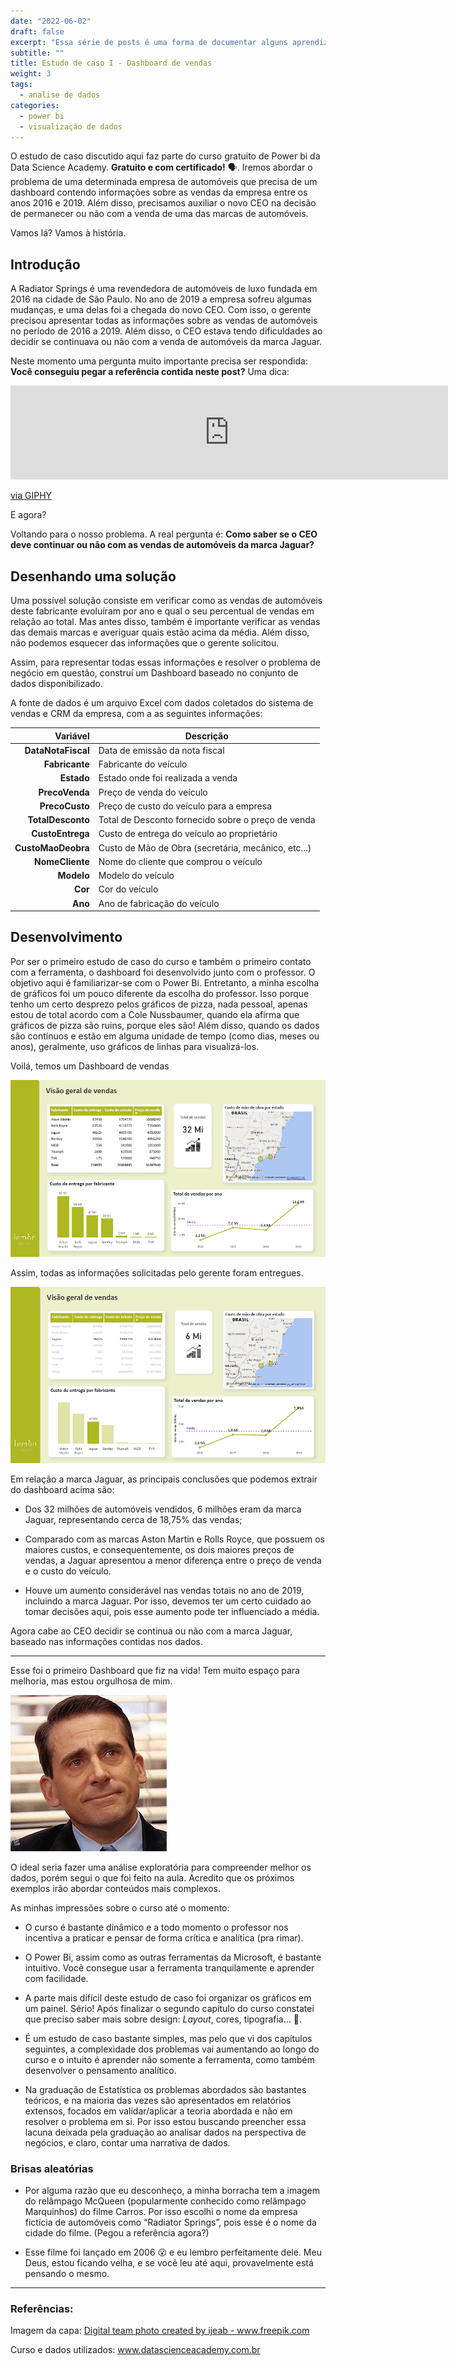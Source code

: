 ```yaml
---
date: "2022-06-02"
draft: false
excerpt: "Essa série de posts é uma forma de documentar alguns aprendizados na minha trajetória com analista de dados. Estou fazendo o curso de [Microsoft Power Bi](https://www.datascienceacademy.com.br/course/microsoft-power-bi-para-data-science) oferecido pela Data Science Academy.\n"
subtitle: ""
title: Estudo de caso I - Dashboard de vendas
weight: 3
tags:
  - analise de dados
categories:
  - power bi
  - visualização de dados
---
```


O estudo de caso discutido aqui faz parte do curso gratuito de Power bi da Data Science Academy. **Gratuito e com certificado!** 🗣️. Iremos abordar o problema de uma determinada empresa de automóveis que precisa de um dashboard contendo informações sobre as vendas da empresa entre os anos 2016 e 2019. Além disso, precisamos auxiliar o novo  CEO na decisão de permanecer ou não com a venda de uma das marcas de automóveis. 


Vamos lá? Vamos à história. 


## Introdução


A Radiator Springs é uma revendedora de automóveis de luxo fundada em 2016 na cidade de São Paulo. No ano de 2019 a empresa sofreu algumas mudanças, e uma delas foi a chegada do novo CEO. Com isso, o gerente precisou apresentar todas as informações sobre as vendas de automóveis no período de 2016 a 2019. Além disso, o CEO estava tendo dificuldades ao decidir se continuava ou não com a venda de automóveis da marca Jaguar.


Neste momento uma pergunta muito importante precisa ser respondida: **Você conseguiu pegar a referência contida neste post?** Uma dica:

<iframe src="https://giphy.com/embed/expSIcGXjZbe8" width="700" height="150" frameBorder="0" class="giphy-embed" allowFullScreen></iframe><p><a href="https://giphy.com/gifs/disneypixar-disney-pixar-expSIcGXjZbe8">via GIPHY</a></p>

E agora? 

Voltando para o nosso problema. A real pergunta é: **Como saber se o CEO deve continuar ou não com as vendas de automóveis da marca Jaguar?** 

## Desenhando uma solução

Uma possível solução consiste em verificar como as vendas de automóveis deste fabricante evoluíram por ano e qual o seu percentual de vendas em relação ao total. Mas antes disso, também é importante verificar as vendas das demais marcas e averiguar quais estão acima da média. Além disso, não podemos esquecer das informações que o gerente solicitou.

Assim, para representar todas essas informações e resolver o problema de negócio em questão, construí um Dashboard baseado no conjunto de dados disponibilizado.

A fonte de dados é um arquivo Excel com dados coletados do sistema de vendas e CRM da empresa, com a as seguintes informações:


| Variável | Descrição|
|---------:|----------|
| **DataNotaFiscal**|Data de emissão da nota fiscal |
| **Fabricante**    |Fabricante do veículo |
| **Estado**        |Estado onde foi realizada a venda |
|**PrecoVenda**     |Preço de venda do veículo|
|**PrecoCusto** | Preço de custo do veículo para a empresa|
|**TotalDesconto** | Total de Desconto fornecido sobre o preço de venda|
|**CustoEntrega** | Custo de entrega do veículo ao proprietário|
|**CustoMaoDeobra** | Custo de Mão de Obra (secretária, mecânico, etc...)|
|**NomeCliente** | Nome do cliente que comprou o veículo|
|**Modelo** | Modelo do veículo|
|**Cor** | Cor do veículo|
|**Ano** | Ano de fabricação do veículo|

## Desenvolvimento

Por ser o primeiro estudo de caso do curso e também o primeiro contato com a ferramenta, o dashboard foi desenvolvido junto com o professor. O objetivo aqui é familiarizar-se com o Power Bi. Entretanto, a minha escolha de gráficos foi um pouco diferente da escolha do professor. Isso porque tenho um certo desprezo pelos gráficos de pizza, nada pessoal, apenas estou de total acordo com a Cole Nussbaumer, quando ela afirma que gráficos de pizza são ruins, porque eles são! Além disso, quando os dados são contínuos e estão em alguma unidade de tempo (como dias, meses ou anos), geralmente, uso gráficos de linhas para visualizá-los.

Voilá, temos um Dashboard de vendas

<a href="dash-estudoDeCaso01.png">
<img src="dash-estudoDeCaso01.png">
</a>

Assim, todas as informações solicitadas pelo gerente foram entregues. 


<a href="dash1-estudoDeCaso01.png">
<img src="dash1-estudoDeCaso01.png">
</a>

 

Em relação a marca Jaguar, as principais conclusões que podemos extrair do dashboard acima são:

- Dos 32 milhões de automóveis vendidos, 6 milhões eram da marca Jaguar, representando cerca de 18,75% das vendas;

- Comparado com as marcas Aston Martin e Rolls Royce, que possuem os maiores custos, e consequentemente, os dois maiores preços de vendas, a Jaguar apresentou a menor diferença  entre o preço de venda e o custo do veículo.

- Houve um aumento considerável nas vendas totais no ano de 2019, incluindo a marca Jaguar. Por isso, devemos ter um certo cuidado ao tomar decisões aqui, pois esse aumento pode ter influenciado a média. 


Agora cabe ao CEO decidir se continua ou não com a marca Jaguar, baseado nas informações contidas nos dados. 


---
Esse foi o primeiro Dashboard que fiz na vida! Tem muito espaço para melhoria, mas estou orgulhosa de mim.

![](emocionada-cry.gif)

O ideal seria fazer uma análise exploratória para compreender melhor os dados, porém segui o que foi feito na aula. Acredito que os próximos exemplos irão abordar conteúdos mais complexos. 

As minhas impressões sobre o curso até o momento:

- O curso é bastante dinâmico e a todo momento o professor nos incentiva a praticar e pensar de forma crítica e analítica (pra rimar).

- O Power Bi, assim como as outras ferramentas da Microsoft, é bastante intuitivo. Você consegue usar a ferramenta tranquilamente e aprender com facilidade. 

- A parte mais difícil deste estudo de caso foi organizar os gráficos em um painel. Sério! Após finalizar o segundo capítulo do curso constatei que preciso saber mais sobre design: *Layout*, cores, tipografia… 🤯.

- É um estudo de caso bastante simples, mas pelo que vi dos capítulos seguintes, a complexidade dos problemas vai aumentando ao longo do curso e o intuito é aprender não somente a ferramenta, como também desenvolver o pensamento analítico. 


- Na graduação de Estatística os problemas abordados são bastantes teóricos, e na maioria das vezes são apresentados em relatórios extensos, focados em validar/aplicar a teoria abordada e não em resolver o problema em si. Por isso estou buscando preencher essa lacuna deixada pela graduação ao analisar dados na perspectiva de negócios, e claro, contar uma narrativa de dados. 

### Brisas aleatórias

- Por alguma razão que eu desconheço, a minha borracha tem a imagem do relâmpago McQueen (popularmente conhecido como relâmpago Marquinhos) do filme Carros. Por isso escolhi o nome da empresa fictícia de automóveis como “Radiator Springs”, pois esse é o nome da cidade do filme. (Pegou a referência agora?)

- Esse filme foi lançado em 2006 😮 e eu lembro perfeitamente dele. Meu Deus, estou ficando velha, e se você leu até aqui, provavelmente está pensando o mesmo. 
 


---
### Referências:
Imagem da capa: <a href="https://www.freepik.com/photos/digital-team">Digital team photo created by ijeab - www.freepik.com</a>

Curso e dados utilizados: <a href="https://www.datascienceacademy.com.br/">www.datascienceacademy.com.br</a>


